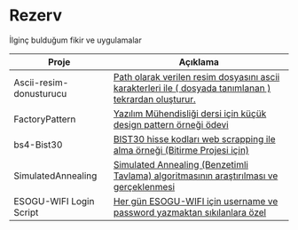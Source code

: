 # Rezerv

İlginç bulduğum fikir ve uygulamalar


| Proje | Açıklama | 
| ------ | ------ | 
| Ascii-resim-donusturucu | [Path olarak verilen resim dosyasını ascii karakterleri ile ( dosyada tanımlanan ) tekrardan oluşturur.](https://github.com/Pilestin/Rezerv/tree/main/Ascii-resim-donusturucu) | 
| FactoryPattern | [Yazılım Mühendisliği dersi için küçük design pattern örneği ödevi](https://github.com/Pilestin/Rezerv/tree/main/factory-pattern) | 
| bs4-Bist30 | [BIST30 hisse kodları web scrapping ile alma örneği (Bitirme Projesi için)](https://github.com/Pilestin/Rezerv/tree/main/bs4-Bist30) |
|SimulatedAnnealing| [Simulated Annealing (Benzetimli Tavlama) algoritmasının araştırılması ve gerçeklenmesi](https://github.com/Pilestin/Rezerv/tree/main/simulated-annealing) |
|ESOGU-WIFI Login Script | [Her gün ESOGU-WIFI için username ve password yazmaktan sıkılanlara özel](https://github.com/Pilestin/Rezerv/tree/main/ESOGU_WIFI_login) |